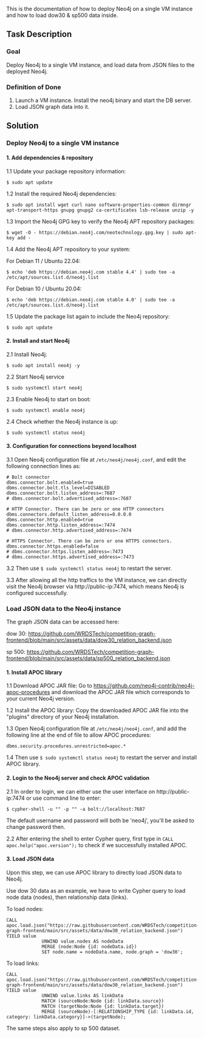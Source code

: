 This is the documentation of how to deploy Neo4j on a single VM instance and how to load dow30 & sp500 data inside.

## Task Description
### Goal
Deploy Neo4j to a single VM instance, and load data from JSON files to the deployed Neo4j.

### Definition of Done
1. Launch a VM instance. Install the neo4j binary and start the DB server.
2. Load JSON graph data into it. 

## Solution
### Deploy Neo4j to a single VM instance
#### 1. Add dependencies & repository
1.1 Update your package repository information:
   
   ```
   $ sudo apt update
   ```
1.2 Install the required Neo4j dependencies:

   ```
   $ sudo apt install wget curl nano software-properties-common dirmngr apt-transport-https gnupg gnupg2 ca-certificates lsb-release unzip -y
   ```
1.3 Import the Neo4j GPG key to verify the Neo4j APT repository packages:

   ```
   $ wget -O - https://debian.neo4j.com/neotechnology.gpg.key | sudo apt-key add -
   ```
1.4 Add the Neo4j APT repository to your system:
   
   For Debian 11 / Ubuntu 22.04:

   ```
   $ echo 'deb https://debian.neo4j.com stable 4.4' | sudo tee -a /etc/apt/sources.list.d/neo4j.list
   ```

   For Debian 10 / Ubuntu 20.04:
   
   ```
   $ echo 'deb https://debian.neo4j.com stable 4.0' | sudo tee -a /etc/apt/sources.list.d/neo4j.list
   ```
1.5 Update the package list again to include the Neo4j repository:

   ```
   $ sudo apt update
   ```
#### 2. Install and start Neo4j
2.1 Install Neo4j:

  ```
  $ sudo apt install neo4j -y
  ```
2.2 Start Neo4j service

  ```
  $ sudo systemctl start neo4j
  ```
2.3 Enable Neo4j to start on boot:

  ```
  $ sudo systemctl enable neo4j
  ```
2.4 Check whether the Neo4j instance is up:

  ```
  $ sudo systemctl status neo4j
  ```
#### 3. Configuration for connections beyond localhost
3.1 Open Neo4j configuration file at ```/etc/neo4j/neo4j.conf```, and edit the following connection lines as:

```
# Bolt connector
dbms.connector.bolt.enabled=true
dbms.connector.bolt.tls_level=DISABLED
dbms.connector.bolt.listen_address=:7687
# dbms.connector.bolt.advertised_address=:7687

# HTTP Connector. There can be zero or one HTTP connectors
dbms.connectors.default_listen_address=0.0.0.0
dbms.connector.http.enabled=true
dbms.connector.http.listen_address=:7474
# dbms.connector.http.advertised_address=:7474

# HTTPS Connector. There can be zero or one HTTPS connectors.
dbms.connector.https.enabled=false
# dbms.connector.https.listen_address=:7473
# dbms.connector.https.advertised_address=:7473
```

3.2 Then use ```$ sudo systemctl status neo4j``` to restart the server.

3.3 After allowing all the http traffics to the VM instance, we can directly visit the Neo4j browser via http://public-ip:7474, which means Neo4j is configured successfully.

### Load JSON data to the Neo4j instance
The graph JSON data can be accessed here: 

dow 30: https://github.com/WRDSTech/competition-graph-frontend/blob/main/src/assets/data/dow30_relation_backend.json

sp 500: https://github.com/WRDSTech/competition-graph-frontend/blob/main/src/assets/data/sp500_relation_backend.json

#### 1. Install APOC library
1.1 Download APOC JAR file: Go to https://github.com/neo4j-contrib/neo4j-apoc-procedures and download the APOC JAR file which corresponds to your current Neo4j version.

1.2 Install the APOC library: Copy the downloaded APOC JAR file into the "plugins" directory of your Neo4j installation.

1.3 Open Neo4j configuration file at ```/etc/neo4j/neo4j.conf```, and add the following line at the end of file to allow APOC procedures:

```
dbms.security.procedures.unrestricted=apoc.*
```
1.4 Then use ```$ sudo systemctl status neo4j``` to restart the server and install APOC library.

#### 2. Login to the Neo4j server and check APOC validation
2.1 In order to login, we can either use the user interface on http://public-ip:7474 or use command line to enter:

```
$ cypher-shell -u "" -p "" -a bolt://localhost:7687
```
The default username and password will both be 'neo4j', you'll be asked to change password then.

2.2 After entering the shell to enter Cypher query, first type in ```CALL apoc.help("apoc.version");``` to check if we successfully installed APOC.

#### 3. Load JSON data
Upon this step, we can use APOC library to directly load JSON data to Neo4j.

Use dow 30 data as an example, we have to write Cypher query to load node data (nodes), then relationship data (links).

To load nodes:

```
CALL apoc.load.json("https://raw.githubusercontent.com/WRDSTech/competition-graph-frontend/main/src/assets/data/dow30_relation_backend.json") YIELD value
             UNWIND value.nodes AS nodeData
             MERGE (node:Node {id: nodeData.id})
             SET node.name = nodeData.name, node.graph = 'dow30';
```

To load links:

```
CALL apoc.load.json("https://raw.githubusercontent.com/WRDSTech/competition-graph-frontend/main/src/assets/data/dow30_relation_backend.json") YIELD value
             UNWIND value.links AS linkData
             MATCH (sourceNode:Node {id: linkData.source})
             MATCH (targetNode:Node {id: linkData.target})
             MERGE (sourceNode)-[:RELATIONSHIP_TYPE {id: linkData.id, category: linkData.category}]->(targetNode);
```

The same steps also apply to sp 500 dataset.




